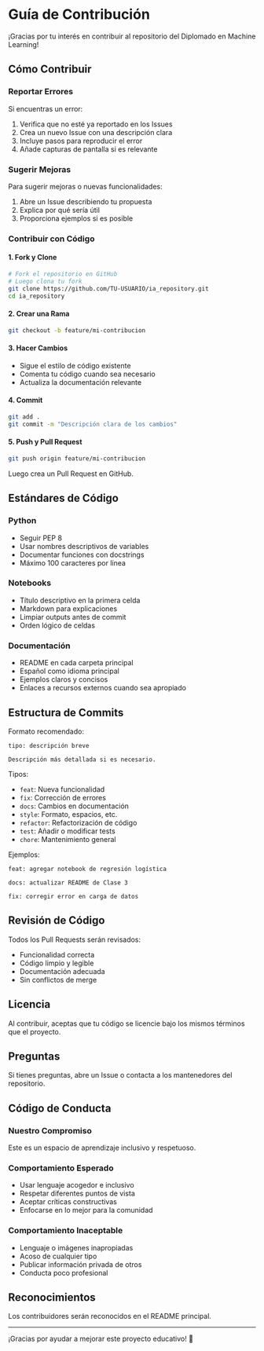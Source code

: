 # Guía de Contribución

¡Gracias por tu interés en contribuir al repositorio del Diplomado en Machine Learning!

## Cómo Contribuir

### Reportar Errores
Si encuentras un error:
1. Verifica que no esté ya reportado en los Issues
2. Crea un nuevo Issue con una descripción clara
3. Incluye pasos para reproducir el error
4. Añade capturas de pantalla si es relevante

### Sugerir Mejoras
Para sugerir mejoras o nuevas funcionalidades:
1. Abre un Issue describiendo tu propuesta
2. Explica por qué sería útil
3. Proporciona ejemplos si es posible

### Contribuir con Código

#### 1. Fork y Clone
```bash
# Fork el repositorio en GitHub
# Luego clona tu fork
git clone https://github.com/TU-USUARIO/ia_repository.git
cd ia_repository
```

#### 2. Crear una Rama
```bash
git checkout -b feature/mi-contribucion
```

#### 3. Hacer Cambios
- Sigue el estilo de código existente
- Comenta tu código cuando sea necesario
- Actualiza la documentación relevante

#### 4. Commit
```bash
git add .
git commit -m "Descripción clara de los cambios"
```

#### 5. Push y Pull Request
```bash
git push origin feature/mi-contribucion
```
Luego crea un Pull Request en GitHub.

## Estándares de Código

### Python
- Seguir PEP 8
- Usar nombres descriptivos de variables
- Documentar funciones con docstrings
- Máximo 100 caracteres por línea

### Notebooks
- Título descriptivo en la primera celda
- Markdown para explicaciones
- Limpiar outputs antes de commit
- Orden lógico de celdas

### Documentación
- README en cada carpeta principal
- Español como idioma principal
- Ejemplos claros y concisos
- Enlaces a recursos externos cuando sea apropiado

## Estructura de Commits

Formato recomendado:
```
tipo: descripción breve

Descripción más detallada si es necesario.
```

Tipos:
- `feat`: Nueva funcionalidad
- `fix`: Corrección de errores
- `docs`: Cambios en documentación
- `style`: Formato, espacios, etc.
- `refactor`: Refactorización de código
- `test`: Añadir o modificar tests
- `chore`: Mantenimiento general

Ejemplos:
```
feat: agregar notebook de regresión logística

docs: actualizar README de Clase 3

fix: corregir error en carga de datos
```

## Revisión de Código

Todos los Pull Requests serán revisados:
- Funcionalidad correcta
- Código limpio y legible
- Documentación adecuada
- Sin conflictos de merge

## Licencia

Al contribuir, aceptas que tu código se licencie bajo los mismos términos que el proyecto.

## Preguntas

Si tienes preguntas, abre un Issue o contacta a los mantenedores del repositorio.

## Código de Conducta

### Nuestro Compromiso
Este es un espacio de aprendizaje inclusivo y respetuoso.

### Comportamiento Esperado
- Usar lenguaje acogedor e inclusivo
- Respetar diferentes puntos de vista
- Aceptar críticas constructivas
- Enfocarse en lo mejor para la comunidad

### Comportamiento Inaceptable
- Lenguaje o imágenes inapropiadas
- Acoso de cualquier tipo
- Publicar información privada de otros
- Conducta poco profesional

## Reconocimientos

Los contribuidores serán reconocidos en el README principal.

---

¡Gracias por ayudar a mejorar este proyecto educativo! 🚀
